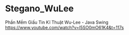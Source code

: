# Stegano_WuLee
Phần Mềm Giấu Tin Kĩ Thuật Wu-Lee - Java Swing
https://www.youtube.com/watch?v=l5SO0mO61K4&t=117s
